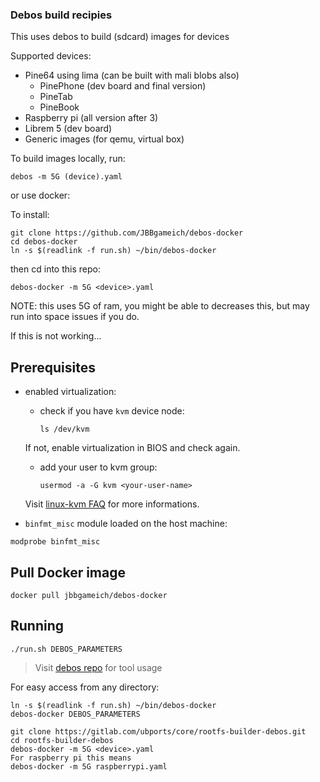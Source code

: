 ### Debos build recipies

This uses debos to build (sdcard) images for devices


Supported devices:
 - Pine64 using lima (can be built with mali blobs also)
    - PinePhone (dev board and final version)
    - PineTab
    - PineBook
 - Raspberry pi (all version after 3)
 - Librem 5 (dev board)
 - Generic images (for qemu, virtual box)


To build images locally, run:
```
debos -m 5G (device).yaml
```

or use docker:

To install:
```
git clone https://github.com/JBBgameich/debos-docker
cd debos-docker
ln -s $(readlink -f run.sh) ~/bin/debos-docker
```

then cd into this repo:
```
debos-docker -m 5G <device>.yaml
```

NOTE: this uses 5G of ram, you might be able to decreases this, but may run into
space issues if you do.


If this is not working...

Prerequisites
-------------

* enabled virtualization:

  - check if you have `kvm` device node:

    ```
    ls /dev/kvm
    ```

  If not, enable virtualization in BIOS and check again.

  - add your user to kvm group:

    ```
    usermod -a -G kvm <your-user-name>
    ```

   Visit [linux-kvm FAQ](https://www.linux-kvm.org/page/FAQ) for more informations.

* `binfmt_misc` module loaded on the host machine:

```
modprobe binfmt_misc
```

Pull Docker image
-----------------

```
docker pull jbbgameich/debos-docker
```

Running
-------

```
./run.sh DEBOS_PARAMETERS
```

> Visit [debos repo](https://github.com/go-debos/debos) for tool usage

For easy access from any directory:

```
ln -s $(readlink -f run.sh) ~/bin/debos-docker
debos-docker DEBOS_PARAMETERS

git clone https://gitlab.com/ubports/core/rootfs-builder-debos.git
cd rootfs-builder-debos
debos-docker -m 5G <device>.yaml
For raspberry pi this means 
debos-docker -m 5G raspberrypi.yaml
